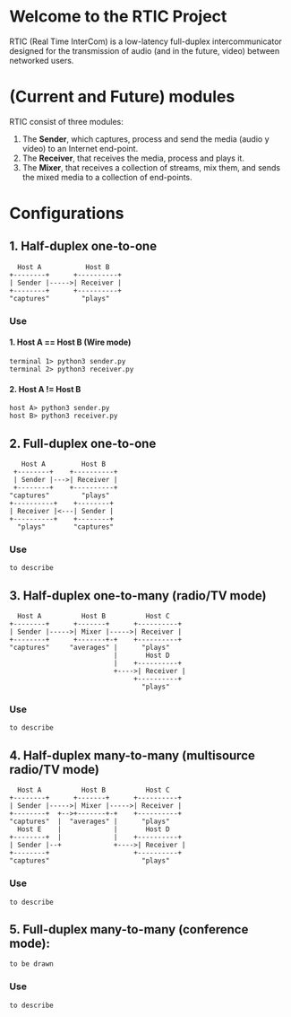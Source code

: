 # Welcome to the RTIC Project

RTIC (Real Time InterCom) is a low-latency full-duplex intercommunicator designed for the transmission of audio (and in the future, video) between networked users.

# (Current and Future) modules

RTIC consist of three modules:

1. The **Sender**, which captures, process and send the media (audio y vídeo) to an Internet end-point.
2. The **Receiver**, that receives the media, process and plays it.
3. The **Mixer**, that receives a collection of streams, mix them, and sends the mixed media to a collection of end-points.

# Configurations

## 1. Half-duplex one-to-one

```
  Host A           Host B
+--------+      +----------+
| Sender |----->| Receiver |
+--------+      +----------+
"captures"        "plays"
```

### Use

#### 1. Host A == Host B (Wire mode)

```
terminal 1> python3 sender.py 
terminal 2> python3 receiver.py
```
#### 2. Host A != Host B

```
host A> python3 sender.py
host B> python3 receiver.py
```

## 2. Full-duplex one-to-one

```
   Host A         Host B
 +--------+    +----------+
 | Sender |--->| Receiver |
 +--------+    +----------+
"captures"        "plays"
+----------+    +--------+
| Receiver |<---| Sender |
+----------+    +--------+
  "plays"       "captures"  
```

### Use

```
to describe
```

## 3. Half-duplex one-to-many (radio/TV mode)

```
  Host A          Host B          Host C
+--------+      +-------+      +----------+
| Sender |----->| Mixer |----->| Receiver |
+--------+      +-------+-+    +----------+
"captures"     "averages" |      "plays"
                          |       Host D
                          |    +----------+
                          +---->| Receiver |
                               +----------+
                                 "plays"  
```

### Use

```
to describe
```

## 4. Half-duplex many-to-many (multisource radio/TV mode)

```
  Host A          Host B          Host C
+--------+      +-------+      +----------+
| Sender |----->| Mixer |----->| Receiver |
+--------+  +-->+-------+-+    +----------+
"captures"  |  "averages" |      "plays"
  Host E    |             |       Host D
+--------+  |             |    +----------+
| Sender |--+             +---->| Receiver |
+--------+                     +----------+
"captures"                       "plays"  
```
### Use

```
to describe
```

## 5. Full-duplex many-to-many (conference mode):

```
to be drawn
```

### Use

```
to describe
```
